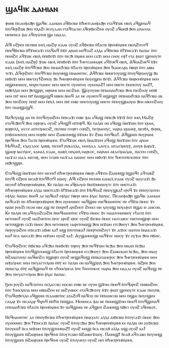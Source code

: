 # ϣⲁϥⲓⲕ ⲇⲁⲙⲓⲁⲛ

ⲫⲛⲏⲃ ⲡⲓⲥⲁⲙⲫⲁϧⲣⲓ ϣⲁϥⲓⲕ ⲇⲁⲙⲓⲁⲛ ⲁϥϭⲓⲥⲃⲱ ⲛ̀ϯⲙⲉⲧⲥⲁⲙⲫⲁϧⲣⲓ ⲉⲧⲁϥϫⲱⲕ ⲉⲃⲟⲗ ⲁϥϣⲉⲛⲁϥ ⲛ̀ⲧⲉϥⲉⲣϩⲱⲃ ϧⲉⲛ ⲡⲗⲁϩⲓ ⲛ̀ⲥⲟⲩⲇⲁⲛ ⲉⲧⲁϥⲧⲁⲥⲑⲟ ⲁϥⲉⲣϭⲓⲥϩⲓⲙⲓ ⲟⲩⲟϩ ⲁϥⲱⲛϧ ϧⲉⲛ ⲁⲡⲁⲥⲉⲓⲁ ⲙⲉⲛⲉⲛⲥⲁ ⲫⲁⲓ ⲁϥⲟⲩⲱⲧⲉⲃ ϣⲁ ⲙⲁⲁⲇⲓ.

Ⲁϥⲓ̀ ⲉϩⲣⲉⲛ ⲡⲓⲥⲏⲓⲛⲓ ⲓⲙⲓⲗ ⲙⲁϩⲓⲣ ⲓⲥⲁⲁⲕ ⲟⲩⲟϩ ⲁϥϭⲓⲥⲃⲱ ⲛ̀ϯⲁⲥⲡⲓ ⲛ̀ⲣⲉⲙⲛ̀ⲭⲏⲙⲓ ⲉⲃⲟⲗϩⲓⲧⲟⲧϥ ⲙ̀ⲡⲉϥϭⲓⲥⲃⲱ ⲛ̀ϯϫⲓⲛⲥⲁϫⲓ ⲉⲧⲁϥⲁⲓϥ ⲛ̀ϫⲉ ⲁⲣⲓⲁⲛ ⲙⲟϥⲧⲁϩ ⲁⲗⲗⲁ ⲁϥϭⲓⲥⲃⲱ ⲛ̀ϯϫⲓⲛⲥⲁϫⲓ ⲛ̀ⲁⲡⲁⲥ ⲛ̀ⲧⲉ ⲡⲉⲙϩⲓⲧ ⲁϥϫⲱⲕ ⲉⲃⲟⲗ ⲙ̀ⲡⲓϭⲟϫⲓ ⲛ̀ⲧⲉ ⲡⲓⲥϧⲓ ⲛ̀ⲭⲏⲙⲓ ⲛⲉⲙ ⲥⲁϫⲓ ⲛⲉⲙ ⲥⲙⲟⲩ ⲉⲫϯ ⲉⲧⲁ ⲫⲓⲱⲧ ϣⲉⲛⲟⲩⲧⲉ ⲓⲥⲁⲁⲕ (ⲓⲙⲓⲗ ⲙⲁϩⲓⲣ) ϫⲱⲕ ⲉⲃⲟⲗ ⲙ̀ⲡⲓϭⲟϫⲓ ⲛ̀ⲧⲉ ϯⲙⲉⲧⲥⲁⲙⲙⲁⲣⲕ ⲁϥϫⲟⲕϥ ⲉⲃⲟⲗ. Ⲁϥⲑⲁϩⲙⲉϥ ⲛ̀ϫⲉ ⲓⲙⲓⲗ ⲙⲁϩⲓⲣ ⲛ̀ⲧⲉϥϯⲥⲃⲱ ϧⲉⲛ ⲡⲓⲙⲁⲛϯⲥⲃⲱ ⲛ̀ϯⲁⲥⲡⲓ ⲛ̀ⲣⲉⲙⲛ̀ⲭⲏⲙⲓ ϧⲉⲛ ϯⲕⲁⲑⲉⲇⲣⲁ ⲙ̀ⲃⲉⲣⲓ ⲛ̀ⲧⲉ ⲁⲃⲃⲁ ⲧⲉϫⲓ. Ⲁϥⲉⲣϩⲏⲧⲥ ⲛ̀ⲧⲉϥϯⲥⲃⲱ ⲛ̀ⲟⲩⲙⲏϣ ⲙ̀ⲙⲁⲑⲏⲧⲏⲥ. Ⲁϥϯⲥⲃⲱ ⲛ̀ⲛⲏⲉⲧⲟⲩⲱϣ ⲛ̀ⲧⲟⲩϥⲓⲣⲱⲟⲩϣ ϧⲁ ⲛⲓϭⲟϫⲓ ⲛⲉⲙ ⲛⲏⲉⲧⲁⲩϯϩⲑⲏⲟⲩ ϧⲁ ϯⲙⲉⲑⲣⲉⲙⲛ̀ⲭⲏⲙⲓ ⲛ̀ⲟⲩⲉϣⲉⲛ ϭⲟϫⲓ. Ⲁϥϯⲥⲃⲱ ⲛ̀ⲛⲓⲣⲉⲙⲛ̀ⲭⲏⲙⲓ ⲛⲉⲙ ⲛⲓϣⲉⲙⲙⲱⲟⲩ, ⲛⲓⲭⲣⲓⲥⲧⲓⲁⲛⲟⲥ ⲛⲉⲙ ⲛⲏⲉⲧⲉ ⲟⲩⲟⲛⲧⲟⲩ ⲟⲩⲕⲉⲛⲁϩϯ ⲛⲉⲙ ⲛⲏⲉⲧⲉ ⲙ̀ⲙⲟⲛⲧⲟⲩ ⲛⲁϩϯ, ⲛⲓϧⲉⲗⲗⲟⲓ ⲛⲉⲙ ϧⲉⲗϣⲓⲣⲓ, ⲛⲓⲣⲱⲙⲓ ⲛⲉⲙ ⲛⲓⲥϩⲓⲙⲓ. Ϣⲁⲩⲟⲩⲱⲛ ⲙ̀ⲡⲓⲁⲙⲁⲛϯⲥⲃⲱ ϧⲉⲛ ⲡⲓⲉϩⲟⲟⲩ ⲙⲡⲓⲃ̄ ⲛⲉⲙ ⲡⲓⲅ̄ ⲛⲉⲙ ⲡⲓⲋ̄ ⲛ̀ⲁⲛϣⲁϣϥ ⲛⲓⲃⲉⲛ ⲛ̀ⲑⲟϥ ⲇⲉ ⲛⲉ ⲟⲩⲟⲛⲧⲉϥ ⲛⲓϣⲟϣⲧ ⲙ̀ⲡⲓⲙⲁⲛϯⲥⲃⲱ ⲛⲁϥϯⲥⲃⲱ ⲟⲛ ϧⲉⲛ ⲡⲓⲉϩⲟⲟⲩ ⲙ̀ⲡⲓⲍ̄ ⲛⲉⲙ ⲙ̀ⲡⲓⲇ̄ ⲛⲉⲙ ⲡⲓⲉ̄ ⲉⲑⲃⲉ ⲛⲏⲉⲧⲟⲩⲱϣ ⲛⲏⲉⲧⲉ ⲙ̀ⲡⲟⲩϣⲣⲁⲟⲩⲱ ϧⲉⲛ ⲛⲓⲕⲉⲉϩⲟⲟⲩ ⲛ̀ⲧⲉ ⲡⲓⲁⲛϣⲁϣϥ.

Ⲛⲁϥⲟⲩⲱϣ ⲁⲛ ⲡⲉ ⲛ̀ⲧⲉϥⲟⲩⲱϩⲉⲙ ⲙ̀ⲡⲓⲥⲁϫⲓ ⲉⲑⲃⲉ ⲫⲁⲓ ⲁϥⲱϣ ⲙ̀ⲡⲓⲥϧⲓ ⲛ̀ϫⲓϫ ⲛ̀ⲧⲉ ⲓⲙⲓⲗ Ⲙⲁϩⲓⲣ ⲉⲧⲁϥⲥϧⲏⲧϥ ϧⲉⲛ ⲟⲝⲫⲟⲣⲇ ⲟⲩⲟϩ ⲁϥⲟϣϥ ⲉⲡⲧⲏⲣϥ. Ⲕⲉ ⲡⲁⲗⲓⲛ ⲟⲛ ⲁϥⲱϣ ̀ⲛⲛⲓϫⲱⲙ ⲛ̀ⲧⲉ ⲕⲣⲁⲙ, ⲃⲟⲣⲣⲉⲗⲗ, ⲓⲉⲥⲥⲉ ⲁⲡⲧⲉⲗⲙⲉⲥⲓϩ, ⲡⲓⲥⲏⲓⲛⲓ ⲅⲉⲟⲣⲅⲓ ⲥⲟⲡϩⲓ, ⲡⲉⲧⲣⲁⲉⲟⲩⲥ, ⲙⲁⲣⲓⲁ ⲕⲣⲁⲙⲉⲣ, ⲃⲓⲥⲓϭⲗ, ϭⲉⲣⲛⲓ, ⲣⲟϭⲉⲙⲟⲛⲧⲉⲓⲝ ⲛⲉⲙ ⲡⲟⲣϭⲉ ⲛⲉⲙ ϩⲁⲛⲕⲉⲙⲏϣ ⲛ̀ϫⲱⲙ ϫⲉ ϩⲓⲛⲁ ⲛ̀ⲧⲉϥⲕⲁϯ. Ⲁϥϣⲱⲡⲓ ⲛ̀ⲟⲩⲣⲱⲙⲓ ⲛ̀ⲣⲉϥⲉⲙⲓ ϧⲉⲛ ϯⲁⲥⲡⲓ ⲛ̀ⲣⲉⲙⲛ̀ⲭⲏⲙⲓ. Ⲉⲧⲁϥϫⲱⲕ ⲉⲃⲟⲗ ⲛ̀ⲛⲁⲓϫⲱⲙ ⲁϥⲱϣ ⲛ̀ⲛⲓϫⲱⲙ ⲛ̀ⲧⲉ ⲁⲣⲓⲁⲛ Ⲙⲟϥⲧⲁϩ, ⲕⲗⲁⲩⲇⲓⲟⲥ ⲗⲁⲃⲓⲃ, ⲡⲓⲥⲉⲛϯ ⲣⲓⲍⲕⲁⲗⲗⲁ, ⲙⲟⲁⲩⲁⲇ ⲇⲁⲟⲩⲇ ⲁⲡⲇⲉⲗⲛⲟⲩⲣ, ⲁⲓⲟⲩⲃ ⲫⲁⲣⲁϫ, ϣⲁⲕⲓⲣ ⲃⲁⲥⲓⲗⲓⲟⲥ, ⲕⲁⲙⲁⲗ ⲓⲥⲁⲁⲕ, ⲛⲁⲃⲓⲗ ⲙⲓⲭⲁⲏⲗ ⲙⲁⲣⲕⲟⲥ, ⲙⲁⲣⲓⲁⲙ ⲁⲃⲇⲉⲗⲙⲁⲗⲁⲕ, ⲡⲁⲥⲉⲙ ⲥⲟⲡϩⲓ, ⲙⲁϫⲇⲓ ⲁⲓⲁⲇ ⲓⲱⲥⲏⲫ, ⲛⲉⲙ ⲧⲥⲱⲛⲓ ⲙⲁϫⲇⲁ ⲑⲁⲛⲓⲟⲥ ⲛⲉⲙ ⲛⲓϭⲟϫⲓ ⲛ̀ⲧⲉ ϯⲙⲉⲧⲉⲡⲓⲥⲕⲟⲡⲟⲥ ⲛ̀ⲧⲉ ⲛⲓϧⲉⲗϣⲓⲣⲓ.

Ⲉⲧⲁϥⲱϣ ̀ⲛⲛⲓϫⲱⲙ ⲛ̀ⲧⲉ ⲛⲓⲥⲉⲛϯ ⲛ̀ϯⲙⲉⲧⲣⲉⲙⲛ̀ⲭⲏⲙⲓ ⲙ̀ⲃⲉⲣⲓ ⲁϥϫⲉⲙ ϩⲁⲛⲙⲏϣ ⲛ̀ϣⲱϥⲧ ⲁϥⲧⲱⲃϩ ⲛ̀ⲧⲉϥⲓ̀ ⲉϩⲣⲉⲛ ⲛⲓⲥⲁϧ ⲛ̀ⲧⲉϥϯⲟⲧϥ ⲛⲱⲟⲩ. Ⲁϥⲓ̀ ⲉϩⲣⲉⲛ ⲡⲓⲥⲏⲓⲛⲓ ⲕⲁⲙⲁⲗ ⲓⲥⲁⲁⲕ ⲟⲩⲟϩ ⲛⲁⲩⲥⲁϫⲓ ϧⲁ ⲛⲓⲥⲉⲛϯ ⲛ̀ϯⲙⲉⲑⲣⲉⲙⲛ̀ⲭⲏⲙⲓ. Ⲕⲉ ⲡⲁⲗⲓⲛ ⲟⲛ ⲁϥⲣⲁⲟⲩⲱ ⲛ̀̀ⲛⲓϫⲓⲛⲑⲱⲟⲩⲧⲥ ⲛ̀ⲧⲉ ⲛⲏⲉⲧⲥⲁϫⲓ ⲛ̀ϯⲙⲉⲑⲣⲉⲙⲛ̀ⲭⲏⲙⲓ ⲁⲗⲗⲁ ⲛⲏⲉⲧⲥⲁϫⲓ ⲛ̀ϯϫⲓⲛⲥⲁϫⲓ ⲛ̀ⲧⲉ Ⲙⲟϥⲧⲁϩ ⲙ̀ⲡⲟⲩϣⲕⲁϯ ⲉⲣⲟϥ ϫⲉ ⲙ̀ⲡⲟⲩⲥⲱⲧⲉⲙ ⲉⲫⲗⲁⲥ ⲛ̀ⲁⲡⲁⲥ ⲛ̀ⲑⲟϥ ⲇⲉ ⲛⲁϥⲕⲁϯ ⲉⲫⲗⲁⲥ ⲙ̀ⲃⲉⲣⲓ ⲛⲉⲙ ⲫⲗⲁⲥ ⲛ̀ⲁⲡⲁⲥ. Ⲡⲓⲥⲁⲙⲫⲁϧⲣⲓ ϣⲁϥⲓⲕ ⲇⲁⲙⲓⲁⲛ ⲛⲁϥⲥⲁϫⲓ ⲡⲉ ⲛ̀ϯⲙⲉⲑⲣⲉⲙⲛ̀ⲭⲏⲙⲓ ϧⲉⲛ ⲟⲩⲙⲟⲑⲛⲉⲥ ⲛⲁϥϣⲓⲛⲓ ⲉⲛⲉϥⲙⲁⲑⲏⲧⲏⲥ ⲡⲉ ⲉϥϫⲱ ⲙ̀ⲙⲟⲥ ϫⲉ ⲛⲁⲛⲉ ⲣⲟⲩϩⲓ ⲡⲥⲟⲛ ⲛⲓⲙ ⲁϣ ⲡⲉ ⲡⲉⲕⲣⲏϯ ⲁⲣⲓϩⲙⲟⲧ ϩⲉⲙⲥⲓ ⲙⲏ ⲭⲟⲩⲱϣ ⲛ̀ⲟⲩⲁⲫⲟⲧ ⲛ̀ϣⲁⲓ ⲓⲉ ⲁⲛⲓⲥⲟⲛ. Ⲕⲉ ⲡⲁⲗⲓⲛ ⲟⲛ ⲁϥⲟⲩⲁϩⲥⲁϩⲛⲓ ⲛ̀ⲛⲉϥⲙⲁⲑⲏⲧⲏⲥ ⲉϥϫⲱ ⲙ̀ⲙⲟⲥ ϫⲉ ⲙⲁⲓⲁⲧⲉⲛⲑⲏⲛⲟⲩ ⲉϯⲁⲥⲡⲓ ⲛ̀ⲧⲉ ⲛⲉⲧⲉⲛⲓⲟϯ ⲟⲩⲟϩ ⲙⲁϩⲑⲏⲧⲉⲛ ⲉⲣⲟⲥ ⲁⲣⲉϩ ⲉⲣⲟⲥ ⲟⲩⲟϩ ϭⲓⲥⲃⲱ ⲙ̀ⲙⲟⲥ ⲙⲁⲧⲥⲁⲃⲟⲥ ⲉⲛⲉⲧⲉⲛϣⲏⲣⲓ ⲛⲉⲙ ⲛⲉⲧⲉⲛϣⲉⲣⲓ ⲥⲁϫⲓ ⲙ̀ⲙⲟⲥ ϧⲉⲛ ⲛⲉⲧⲉⲛⲏⲟⲩ ⲙⲁⲣⲉⲧⲉⲛⲱϣ ϧⲉⲛ ⲛⲓϫⲱⲙ ⲉⲧⲥϧⲏⲟⲩⲧ ϧⲉⲛ ϯⲙⲉⲧⲣⲉⲙⲛ̀ⲭⲏⲙⲓ. ⲙ̀ⲉⲣⲟⲩⲱϩⲉⲙ ⲉⲡⲓⲥⲁϫⲓ ⲁϭⲛⲉ ⲕⲁϯ ⲱϣ ⲛ̀ⲧⲉⲧⲉⲛⲕⲁϯ ⲙ̀ⲡⲉⲣⲧⲉⲛϩⲟⲩⲧ ϫⲉ ⲁⲓϫⲟⲥ ⲛⲱⲧⲉⲛ ⲛ̀ⲛⲁⲓⲥⲁϫⲓ ⲕⲱϯ ⲛ̀ⲥⲁ ⲛⲁⲓⲥⲁϫⲓ ϧⲉⲛ ⲛⲓϫⲱⲙ ⲟⲩⲟϩ ⲕⲁϯ. Ⲁⲩϣⲁⲛⲙⲟϣⲓ ⲛⲁϥϫⲟⲥ ⲛⲱⲟⲩ ϫⲉ ⲟⲩϫⲁⲓ ϧⲉⲛ ⲡϭⲟⲓⲥ.

Ⲉⲧⲁϥⲉⲣϩⲏⲧⲥ ⲛ̀ϭⲓⲥⲃⲱ ⲁϥⲥϧⲁⲓ ⲛ̀ⲛⲓϭⲟϫⲓ ⲧⲏⲣⲟⲩ ϧⲉⲛ ⲡⲉϥϫⲱⲙ ⲛ̀ⲥϧⲁⲓ ϧⲉⲛ ⲛⲓⲕⲁⲡ ⲛ̀ⲥϧⲁⲓ ⲛ̀ⲣⲉⲙⲛ̀ⲭⲏⲙⲓ ⲛ̀ⲧⲉϥϣⲧⲉⲙⲱϣ ⲛ̀ϯⲁⲥⲡⲓ ⲛ̀ⲣⲉⲙⲛⲭⲏⲙⲓ ⲉⲥⲥϧⲏⲟⲩⲧ ϧⲉⲛ ϩⲁⲛⲕⲉⲕⲁⲡ ⲛ̀ⲥϧⲁⲓ, ϧⲉⲛ ⲑⲛⲁⲩ ⲛ̀ϩⲁⲛⲁⲧⲟⲟⲩⲓ ⲛⲁϥⲛⲉϩⲥⲓ ⲛ̀ϣⲱⲣⲡ ⲟⲩⲟϩ ⲛⲉϣⲁϥⲱϣ ⲙ̀ⲡⲓⲕⲁⲧⲁⲙⲉⲣⲟⲥ ϧⲉⲛ ϯⲙⲉⲧⲣⲉⲙⲛ̀ⲭⲏⲙⲓ ⲛⲉⲙ ⲛⲓⲯⲁⲗⲙⲟⲥ ⲛⲉⲙ ⲡⲓⲉⲩⲁⲅⲅⲉⲗⲓⲟⲛ ⲉ̄ⲑ̄ⲩ̄ ⲕⲉ ⲡⲁⲗⲓⲛ ⲟⲛ ⲛⲁϥϣⲗⲏⲗ ϧⲉⲛ ϯⲙⲉⲧⲣⲉⲙⲛ̀ⲭⲏⲙⲓ. ⲛ̀ϩⲣⲏⲓ ϧⲉⲛ ⲡⲓⲡⲁⲥⲭⲁ ⲉ̄ⲑ̄ⲩ̄ ⲛⲁϥϣⲉⲛⲁϥ ⲡⲉ ⲉϯⲉⲕⲕⲗⲏⲥⲓⲁ ⲛ̀ⲧⲉ ϯⲑⲉⲟⲧⲟⲕⲟⲥ ⲙⲁⲣⲓⲁ ϧⲉⲛ ⲙⲁⲁⲇⲓ ⲟⲩⲟϩ ⲛⲁϥⲱϣ ⲡⲉ ϧⲉⲛ ⲡⲓⲉⲩⲁⲅⲅⲉⲗⲓⲟⲛ ϧⲉⲛ ⲫⲗⲁⲥ ⲛ̀ⲁⲡⲁⲥ.

Ϧⲉⲛ ⲣⲟⲩϩⲓ ⲛⲁϥⲥⲱⲧⲉⲙ ⲉⲕⲗⲁⲥⲥⲓⲕⲓ ⲙⲟⲥⲓⲕⲓ ⲉⲑⲃⲉ ⲛⲉ ⲟⲩⲟⲛ ϣϫⲟⲙ ⲙ̀ⲙⲟϥ ⲛ̀ⲧⲉϥⲁⲣⲉϩ ⲉⲛⲓⲃⲱϩⲉⲙ ⲛ̀ⲧⲉ ϯⲉⲕⲕⲗⲏⲥⲓⲁ ⲛⲉⲙ ⲛⲓⲃⲱϩⲉⲙ ⲕⲉ ⲛⲓϩⲩⲙⲛⲟⲥ ⲉⲧⲁϥⲥϧⲏⲧⲟⲩ ⲛ̀ϫⲉ ⲫⲓⲱⲧ ϣⲉⲛⲟⲩⲧⲉ ⲓⲥⲁⲁⲕ ⲡⲓⲟⲩⲏⲃ. Ⲉⲧⲁϥⲉⲣϧⲉⲗⲗⲟ ⲁϥϣⲱⲛⲓ ⲡⲓⲇⲓⲁⲃⲏⲧⲏⲥ ⲁⲧⲁϩⲟϥ ⲛⲁϥⲥⲱ ⲡⲉ ⲙ̀ⲡⲓⲁⲛⲓⲥⲟⲛ ⲛⲉⲙ ⲡⲓϣⲁⲓ ⲛ̀ⲟⲩⲉϣⲉⲛ ⲥⲁⲭⲁⲣ ϫⲉ ⲡⲓⲥⲁⲭⲁⲣ ϥⲭⲣⲟϥ ⲙ̀ⲡϯⲡⲓ ⲙ̀ⲡⲓϣⲁⲓ. Ⲙⲉⲛⲉⲛⲥⲁ ⲫⲁⲓ ⲛⲉ ⲙ̀ⲙⲟⲛϣϫⲟⲙ ⲙ̀ⲙⲟϥ ⲛ̀ⲧⲉϥϣⲉⲛⲁϥ ⲉⲡⲓⲙⲁⲛϯⲥⲃⲱ ⲛ̀ϯⲁⲥⲡⲓ ⲛ̀ⲣⲉⲙⲛ̀ⲭⲏⲙⲓ ϫⲉ ⲛⲁϥϣⲱⲛⲓ ⲡⲉ ⲁϥϣⲉⲡ ϩⲁⲛⲙⲏϣ ⲛ̀ϧⲓⲥⲓ ⲟⲩⲟϩ ⲁϥⲉⲛⲕⲟⲧ.

Ⲛⲉϥⲙⲁⲑⲏⲧⲏⲥ ⲇⲉ ⲙ̀ⲡⲟⲩϭⲓⲥⲃⲱ ⲛ̀ϯⲙⲉⲧⲣⲉⲙⲛ̀ⲭⲏⲙⲓ ⲙ̀ⲙⲁⲩⲁⲧⲥ ⲁⲗⲗⲁ ⲁⲓϭⲓⲥⲃⲱ ⲛ̀ⲧⲟⲩⲥⲁϫⲓ ⲙ̀ⲙⲟⲥ ϧⲉⲛ ⲟⲩⲙⲟⲑⲛⲉⲥ ϧⲉⲛ ϯϫⲓⲛⲥⲁϫⲓ ⲛ̀ⲁⲡⲁⲥ ⲟⲩⲟϩ ⲛ̀ⲧⲟⲩⲥϧⲁⲓ ϧⲉⲛ ϯⲙⲉⲑⲣⲉⲙⲛ̀ⲭⲏⲙⲓ ⲕⲉ ⲡⲁⲗⲓⲛ ⲟⲛ ⲁⲩϭⲓⲥⲃⲱ ⲛ̀ⲧⲟⲩⲕⲱϯ ⲛ̀ⲥⲁ ⲛⲓϫⲱⲙ ⲛ̀ⲧⲟⲩϣⲧⲉⲙⲛⲁϩϯ ⲟⲩⲟϩ ⲙⲟϣⲓ ⲛ̀ⲥⲁ ⲛⲓⲥⲁϧ ⲁⲗⲗⲁ ⲱϣ ⲟⲩⲟϩ ⲕⲁϯ ⲛ̀ⲧⲟⲩϣⲱⲡⲓ ⲛ̀ϩⲁⲛⲣⲱⲙⲓ ⲛ̀ⲣⲉϥⲉⲙⲓ ⲛ̀ⲧⲟⲩⲧⲥⲁⲃⲟ ⲛ̀ϩⲁⲛⲕⲉϫⲱⲟⲩ. Ⲡⲁⲓⲛⲓϣϯ ⲛ̀̀ⲥⲁϧ ⲁϥⲧⲥⲁⲃⲟ ⲛ̀ⲟⲩⲙⲏϣ ⲛ̀ⲧⲟⲩϣⲱⲡⲓ ⲛ̀ϩⲁⲛⲣⲱⲙⲓ ⲛ̀ⲣⲉϥⲉⲙⲓ ⲟⲩⲟϩ ⲛ̀ⲧⲟⲩⲙⲉⲩⲓ ⲟⲩⲟϩ ⲙⲉⲓ ⲛ̀ϯⲙⲉⲧⲣⲉⲙⲛ̀ⲭⲏⲙⲓ. 